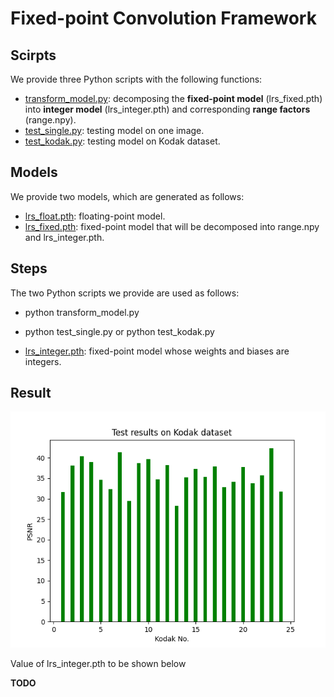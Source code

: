
# Fixed-point Convolution Framework

## Scirpts

We provide three Python scripts with the following functions:

+ [transform_model.py](./scripts/transform_model.py): decomposing the **fixed-point model** (lrs_fixed.pth) into **integer model** (lrs_integer.pth) and corresponding **range factors** (range.npy).
+ [test_single.py](./scripts/test_single.py): testing model on one image.
+ [test_kodak.py](./scripts/test_kodak.py): testing model on Kodak dataset.

## Models

We provide two models, which are generated as follows:

+ [lrs_float.pth](./models/lrs_float.pth): floating-point model.
+ [lrs_fixed.pth](./models/lrs_fixed.pth): fixed-point model that will be decomposed into range.npy and lrs_integer.pth.


## Steps

The two Python scripts we provide are used as follows:

+ python transform_model.py
+ python test_single.py or python test_kodak.py

+ [lrs_integer.pth](./models/lrs_integer.pth): fixed-point model whose weights and biases are integers.


## Result

![avatar](./scripts/result.png)

Value of lrs_integer.pth to be shown below

**TODO**

